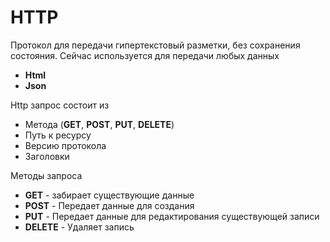 # HTTP

Протокол для передачи гипертекстовый разметки, без сохранения состояния. 
Сейчас используется для передачи любых данных 

* **Html**
* **Json**

Http запрос состоит из

* Метода (**GET**, **POST**, **PUT**, **DELETE**)
* Путь к ресурсу
* Версию протокола
* Заголовки
 
Методы запроса 
 
* **GET** - забирает существующие данные
* **POST** - Передает данные для создания
* **PUT** - Передает данные для редактирования существующей записи
* **DELETE** - Удаляет запись
